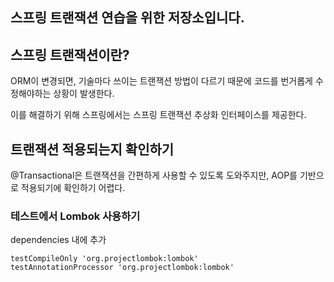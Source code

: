 ## 스프링 트랜잭션 연습을 위한 저장소입니다.

## 스프링 트랜잭션이란?

ORM이 변경되면, 기술마다 쓰이는 트랜잭션 방법이 다르기 때문에 코드를 번거롭게 수정해야하는 상황이 발생한다.

이를 해결하기 위해 스프링에서는 스프링 트랜잭션 추상화 인터페이스를 제공한다.

## 트랜잭션 적용되는지 확인하기

@Transactional은 트랜잭션을 간편하게 사용할 수 있도록 도와주지만, AOP를 기반으로 적용되기에 확인하기 어렵다.

### 테스트에서 Lombok 사용하기

dependencies 내에 추가

```
testCompileOnly 'org.projectlombok:lombok'
testAnnotationProcessor 'org.projectlombok:lombok'
```







